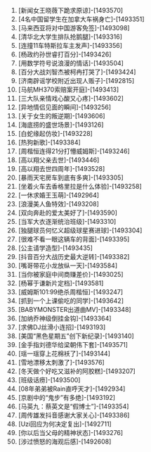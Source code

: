 
1. [新闻女王晓薇下跪求原谅]-[1493570]
1. [4名中国留学生在加拿大车祸身亡]-[1493351]
1. [马来西亚将对中国游客免签]-[1493098]
1. [清华北大学生排队抢鹅腿]-[1493316]
1. [连撞11车特斯拉车主发声]-[1493356]
1. [杨政约孙世睿打百分]-[1493426]
1. [用数学符号说浪漫的情话]-[1493504]
1. [百分大战刘智杰被柯冉打哭了]-[1493424]
1. [济南辟谣学校附近出现人贩子]-[1492815]
1. [马航MH370索赔案开庭]-[1493413]
1. [三大队亲情戏心酸又心疼]-[1493602]
1. [异地情侣见面的瞬间]-[1493256]
1. [关于女生的叛逆期]-[1493606]
1. [海底捞的盛世场景]-[1493126]
1. [白蛇缘起仿妆]-[1493228]
1. [热狗新歌]-[1493384]
1. [周楷恒连得21分打懵威姆斯]-[1493246]
1. [高以翔父亲去世]-[1493446]
1. [高以翔去世四周年]-[1493528]
1. [暴雨天宅房车到底有多爽]-[1493305]
1. [坐着火车去香格里拉是什么体验]-[1493258]
1. [一休求婚王玉萌]-[1492964]
1. [浪漫美人鱼特效]-[1493208]
1. [双向奔赴的爱太美好了]-[1493590]
1. [当军大衣逐渐统治班级]-[1493310]
1. [独腿球员何忆义超级球星赛进球]-[1493304]
1. [很难不看一眼这辆车的背面]-[1493395]
1. [公主请学造型]-[1493435]
1. [抖音百分大战历史最大逆转]-[1493382]
1. [嘴哥带花小龙放纵一天]-[1493584]
1. [当你被家庭中间商赚差价]-[1493025]
1. [杨幂于谦新片定档]-[1493581]
1. [威姆斯101:99绝杀周楷恒]-[1493247]
1. [抓到一个上课偷吃的同学]-[1493642]
1. [BABYMONSTER出道曲MV]-[1493348]
1. [加纳乔神级倒挂金钩]-[1493364]
1. [求佛DJ丝滑小连招]-[1493193]
1. [美国“黑色星期五”创下新纪录]-[1493140]
1. [金手指刘德华给梁朝伟下套]-[1493571]
1. [瑶一瑶穿上花棉袄了]-[1493144]
1. [雪地漂移太刺激了]-[1493576]
1. [冬天做个好吃又滋补的阿胶糕]-[1493207]
1. [班级话痨]-[1493500]
1. [08年弟弟被Rain直呼天才]-[1492934]
1. [京剧中的“鬼步”有多绝]-[1493192]
1. [马英九：蔡英文是“假博士”]-[1493354]
1. [周传雄发抖音感谢大家关心]-[1493386]
1. [Uzi回应为何决定复出]-[1492711]
1. [你以后当父母的精神状态]-[1493276]
1. [涉过愤怒的海观后感]-[1492608]
